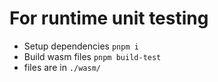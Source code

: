 # For runtime unit testing

- Setup dependencies `pnpm i`
- Build wasm files `pnpm build-test`
- files are in `./wasm/`
